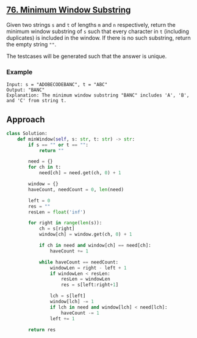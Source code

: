 ## [76. Minimum Window Substring](https://leetcode.com/problems/minimum-window-substring/description/?envType=problem-list-v2&envId=r27zde7r)

Given two strings `s` and `t` of lengths `m` and `n` respectively, return the minimum window substring of `s` such that every character in `t` (including duplicates) is included in the window. If there is no such substring, return the empty string `""`.

The testcases will be generated such that the answer is unique.

### Example

```
Input: s = "ADOBECODEBANC", t = "ABC"
Output: "BANC"
Explanation: The minimum window substring "BANC" includes 'A', 'B', and 'C' from string t.
```

## Approach

```python
class Solution:
    def minWindow(self, s: str, t: str) -> str:
        if s == "" or t == "":
            return ""

        need = {}
        for ch in t:
            need[ch] = need.get(ch, 0) + 1

        window = {}
        haveCount, needCount = 0, len(need)

        left = 0
        res = ""
        resLen = float('inf')

        for right in range(len(s)):
            ch = s[right]
            window[ch] = window.get(ch, 0) + 1

            if ch in need and window[ch] == need[ch]:
                haveCount += 1

            while haveCount == needCount:
                windowLen = right - left + 1
                if windowLen < resLen:
                    resLen = windowLen
                    res = s[left:right+1]

                lch = s[left]
                window[lch] -= 1
                if lch in need and window[lch] < need[lch]:
                    haveCount -= 1
                left += 1

        return res
```
